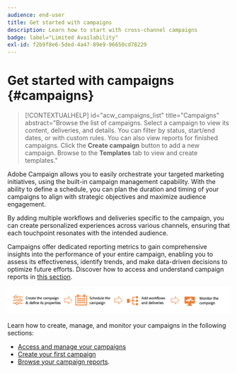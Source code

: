 ```yaml
---
audience: end-user
title: Get started with campaigns
description: Learn how to start with cross-channel campaigns
badge: label="Limited Availability" 
exl-id: f2b9f8e6-5ded-4a47-89e9-96650cd78229
---
```


# Get started with campaigns {#campaigns}

>[!CONTEXTUALHELP]
>id="acw_campaigns_list"
>title="Campaigns"
>abstract="Browse the list of campaigns. Select a campaign to view its content, deliveries, and details. You can filter by status, start/end dates, or with custom rules. You can also view reports for finished campaigns. Click the **Create campaign** button to add a new campaign. Browse to the **Templates** tab to view and create templates."


Adobe Campaign allows you to easily orchestrate your targeted marketing initiatives, using the built-in campaign management capability. With the ability to define a schedule, you can plan the duration and timing of your campaigns to align with strategic objectives and maximize audience engagement.

By adding multiple workflows and deliveries specific to the campaign, you can create personalized experiences across various channels, ensuring that each touchpoint resonates with the intended audience.

Campaigns offer dedicated reporting metrics to gain comprehensive insights into the performance of your entire campaign, enabling you to assess its effectiveness, identify trends, and make data-driven decisions to optimize future efforts. Discover how to access and understand campaign reports in [this section](../reporting/campaign-reports.md).

![Campaign flow](assets/campaign-flow.png)

Learn how to create, manage, and monitor your campaigns in the following sections:

* [Access and manage your campaigns](manage-campaigns.md)
* [Create your first campaign](create-campaigns.md)
* [Browse your campaign reports](../reporting/campaign-reports.md).


